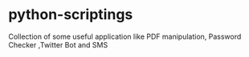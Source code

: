 # python-scriptings
 Collection of some useful application like PDF manipulation, Password Checker ,Twitter Bot and SMS
